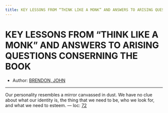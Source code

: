 ```yaml
---
title: KEY LESSONS FROM “THINK LIKE A MONK” AND ANSWERS TO ARISING QUESTIONS CONSERNING THE BOOK
---
```

# KEY LESSONS FROM “THINK LIKE A MONK” AND ANSWERS TO ARISING QUESTIONS CONSERNING THE BOOK

* Author: [BRENDON, JOHN]()









---
Our personality resembles a mirror canvassed in dust. We have no clue about what our identity is, the thing that we need to be, who we look for, and what we need to esteem. — loc: [72]()

